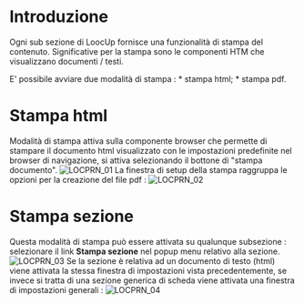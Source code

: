 # Introduzione
Ogni sub sezione di LoocUp fornisce una funzionalità di stampa del contenuto.
Significative per la stampa sono le componenti HTM che visualizzano documenti / testi.

E' possibile avviare due modalità di stampa : 
 \* stampa html;
 \* stampa pdf.

# Stampa html
Modalità di stampa attiva sulla componente browser che permette di stampare il documento html visualizzato con le impostazioni predefinite nel browser di navigazione, si attiva selezionando il bottone di "stampa documento".
![LOCPRN_01](https://doc.smeup.com/immagini/MBDOC_OPE-LOCPRN/LOCPRN_01.png)
La finestra di setup della stampa raggruppa le opzioni per la creazione del file pdf : 
![LOCPRN_02](https://doc.smeup.com/immagini/MBDOC_OPE-LOCPRN/LOCPRN_02.png)
# Stampa sezione
Questa modalità di stampa può essere attivata su qualunque subsezione :  selezionare il link **Stampa sezione** nel popup menu relativo alla sezione.
![LOCPRN_03](https://doc.smeup.com/immagini/MBDOC_OPE-LOCPRN/LOCPRN_03.png)
Se la sezione è relativa ad un documento di testo (html) viene attivata la stessa finestra di impostazioni vista precedentemente, se invece si tratta di una sezione generica di scheda viene attivata una finestra di impostazioni generali : 
![LOCPRN_04](https://doc.smeup.com/immagini/MBDOC_OPE-LOCPRN/LOCPRN_04.png)